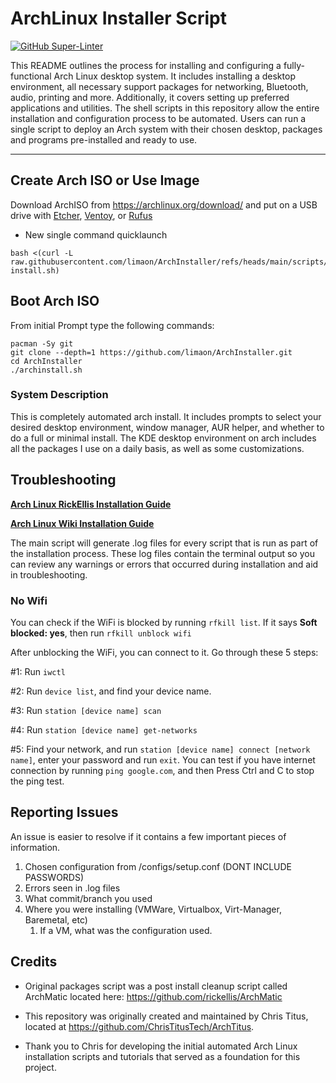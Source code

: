 # ArchLinux Installer Script
[![GitHub Super-Linter](https://github.com/limaon/ArchInstaller/workflows/Lint%20Code%20Base/badge.svg)](https://github.com/marketplace/actions/super-linter)

This README outlines the process for installing and configuring a fully-functional Arch Linux desktop system. It includes installing a desktop environment, all necessary support packages for networking, Bluetooth, audio, printing and more. Additionally, it covers setting up preferred applications and utilities. The shell scripts in this repository allow the entire installation and configuration process to be automated. Users can run a single script to deploy an Arch system with their chosen desktop, packages and programs pre-installed and ready to use.

---
## Create Arch ISO or Use Image

Download ArchISO from <https://archlinux.org/download/> and put on a USB drive with [Etcher](https://www.balena.io/etcher/), [Ventoy](https://www.ventoy.net/en/index.html), or [Rufus](https://rufus.ie/en/)


- New single command quicklaunch

```
bash <(curl -L raw.githubusercontent.com/limaon/ArchInstaller/refs/heads/main/scripts/curl-install.sh)
```


## Boot Arch ISO

From initial Prompt type the following commands:

```
pacman -Sy git
git clone --depth=1 https://github.com/limaon/ArchInstaller.git
cd ArchInstaller
./archinstall.sh
```

### System Description
This is completely automated arch install. It includes prompts to select your desired desktop environment, window manager, AUR helper, and whether to do a full or minimal install. The KDE desktop environment on arch includes all the packages I use on a daily basis, as well as some customizations.

## Troubleshooting

__[Arch Linux RickEllis Installation Guide](https://github.com/rickellis/Arch-Linux-Install-Guide)__

__[Arch Linux Wiki Installation Guide](https://wiki.archlinux.org/title/Installation_guide)__

The main script will generate .log files for every script that is run as part of the installation process. These log files contain the terminal output so you can review any warnings or errors that occurred during installation and aid in troubleshooting.
### No Wifi

You can check if the WiFi is blocked by running `rfkill list`.
If it says **Soft blocked: yes**, then run `rfkill unblock wifi`

After unblocking the WiFi, you can connect to it. Go through these 5 steps:

#1: Run `iwctl`

#2: Run `device list`, and find your device name.

#3: Run `station [device name] scan`

#4: Run `station [device name] get-networks`

#5: Find your network, and run `station [device name] connect [network name]`, enter your password and run `exit`. You can test if you have internet connection by running `ping google.com`, and then Press Ctrl and C to stop the ping test.

## Reporting Issues

An issue is easier to resolve if it contains a few important pieces of information.
1. Chosen configuration from /configs/setup.conf (DONT INCLUDE PASSWORDS)
1. Errors seen in .log files
1. What commit/branch you used
1. Where you were installing (VMWare, Virtualbox, Virt-Manager, Baremetal, etc)
    1. If a VM, what was the configuration used.

## Credits

- Original packages script was a post install cleanup script called ArchMatic located here: https://github.com/rickellis/ArchMatic

- This repository was originally created and maintained by Chris Titus, located at https://github.com/ChrisTitusTech/ArchTitus.

- Thank you to Chris for developing the initial automated Arch Linux installation scripts and tutorials that served as a foundation for this project.
